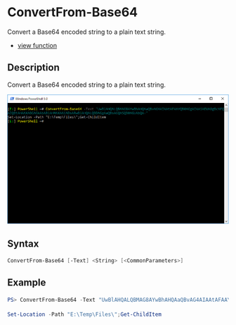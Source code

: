 # ConvertFrom-Base64

Convert a Base64 encoded string to a plain text string.

* [view function](https://github.com/BornToBeRoot/PowerShell/blob/master/Module/LazyAdmin/Functions/Security/ConvertFrom-Base64.ps1)

## Description

Convert a Base64 encoded string to a plain text string.

![Screenshot](Images/ConvertFrom-Base64.png?raw=true)

## Syntax

```powershell
ConvertFrom-Base64 [-Text] <String> [<CommonParameters>]
```

## Example

```powershell
PS> ConvertFrom-Base64 -Text "UwBlAHQALQBMAG8AYwBhAHQAaQBvAG4AIAAtAFAAYQB0AGgAIAAiAEUAOgBcAFQAZQBtAHAAXABGAGkAbABlAHMAXAAiADsARwBlAHQALQBDAGgAaQBsAGQASQB0AGUAbQA="

Set-Location -Path "E:\Temp\Files\";Get-ChildItem
```